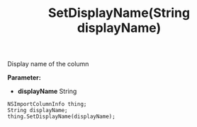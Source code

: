 ﻿---
uid: crmscript_ref_NSImportColumnInfo_SetDisplayName
title: SetDisplayName(String displayName)
intellisense: NSImportColumnInfo.SetDisplayName
keywords: NSImportColumnInfo, GetDisplayName
so.topic: reference
---

Display name of the column

**Parameter:** 
 - **displayName** String

```crmscript
NSImportColumnInfo thing;
String displayName;
thing.SetDisplayName(displayName);
```

